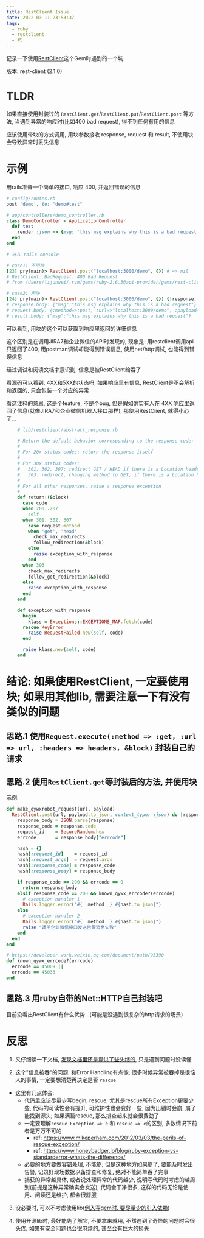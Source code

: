 ```yaml
---
title: RestClient Issue
date: 2022-03-11 23:53:37
tags:
  - ruby
  - restclient
  - 坑
---
```


记录一下使用[RestClient](https://github.com/rest-client/rest-client)这个Gem时遇到的一个坑.

版本: rest-client (2.1.0)

# TLDR

如果直接使用封装过的 `RestClient.get`/`RestClient.put`/`RestClient.post` 等方法, 当遇到异常的响应时(比如400 bad request), 得不到任何有用的信息

应该使用带块的方式调用, 用块参数接收 response, request 和 result, 不使用块会导致异常时丢失信息

# 示例

用rails准备一个简单的接口, 响应 400, 并返回错误的信息

```ruby
# config/routes.rb
post 'demo', to: "demo#test"

# app/controllers/demo_controller.rb
class DemoController < ApplicationController
  def test
    render :json => {msg: 'this msg explains why this is a bad request'}, :status => :bad_request
  end
end

# 进入 rails console

# case1: 不用块
[23] pry(main)> RestClient.post("localhost:3000/demo", {}) # => nil
# RestClient::BadRequest: 400 Bad Request
# from /Users/lijunwei/.rvm/gems/ruby-2.6.3@api-provider/gems/rest-client-2.1.0/lib/restclient/abstract_response.rb:249:in `exception_with_response'

# case2: 用块
[24] pry(main)> RestClient.post("localhost:3000/demo", {}) {|response, request, result| puts "response.body: #{response.body}\nrequest.body: #{request.args}\nresult.body: #{result.body}"} # => nil
# response.body: {"msg":"this msg explains why this is a bad request"}
# request.body: {:method=>:post, :url=>"localhost:3000/demo", :payload=>{}, :headers=>{}}
# result.body: {"msg":"this msg explains why this is a bad request"}
```

可以看到, 用块的这个可以获取到响应里返回的详细信息

这个区别是在调用JIRA7和企业微信的API时发现的, 现象是: 用restclient调用api只返回了400, 用postman调试却能得到错误信息, 使用net/http调试, 也能得到错误信息

经过调试和阅读文档才意识到, 信息是被RestClient给吞了

[看源码](https://github.com/rest-client/rest-client/blob/2c72a2e77e2e87d25ff38feba0cf048d51bd5eca/lib/restclient/abstract_response.rb#L128)可以看到, 4XX和5XX的状态吗, 如果响应里有信息, RestClient是不会解析和返回的, 只会包装一个对应的异常

看这注释的意思, 这是个feature, 不是个bug, 但是假如确实有人在 4XX 响应里返回了信息(就像JIRA7和企业微信机器人接口那样), 那使用RestClient, 就得小心了...

```ruby
    # lib/restclient/abstract_response.rb

    # Return the default behavior corresponding to the response code:
    #
    # For 20x status codes: return the response itself
    #
    # For 30x status codes:
    #   301, 302, 307: redirect GET / HEAD if there is a Location header
    #   303: redirect, changing method to GET, if there is a Location header
    #
    # For all other responses, raise a response exception
    #
    def return!(&block)
      case code
      when 200..207
        self
      when 301, 302, 307
        case request.method
        when 'get', 'head'
          check_max_redirects
          follow_redirection(&block)
        else
          raise exception_with_response
        end
      when 303
        check_max_redirects
        follow_get_redirection(&block)
      else
        raise exception_with_response
      end
    end

    def exception_with_response
      begin
        klass = Exceptions::EXCEPTIONS_MAP.fetch(code)
      rescue KeyError
        raise RequestFailed.new(self, code)
      end

      raise klass.new(self, code)
    end
```

# 结论: 如果使用RestClient, 一定要使用块; 如果用其他lib, 需要注意一下有没有类似的问题

## 思路.1 使用`Request.execute(:method => :get, :url => url, :headers => headers, &block)` 封装自己的请求

## 思路.2 使用`RestClient.get`等封装后的方法, 并使用块

示例:
```ruby
def make_qywxrobot_request(url, payload)
  RestClient.post(url, payload.to_json, content_type: :json) do |response, request, result|
    response_body = JSON.parse(response)
    response_code = response.code
    request_id    = SecureRandom.hex
    errcode       = response_body["errcode"]

    hash = {}
    hash[:request_id]    = request_id
    hash[:request_args]  = request.args
    hash[:response_code] = response_code
    hash[:response_body] = response_body

    if response_code == 200 && errcode == 0
      return response_body
    elsif response_code == 200 && known_qywx_errcode?(errcode)
      # exception handler 1
      Rails.logger.error("#{__method__} #{hash.to_json}")
    else
      # exception handler 2
      Rails.logger.error("#{__method__} #{hash.to_json}")
      raise "调用企业微信接口发送告警消息失败"
    end
  end
end

# https://developer.work.weixin.qq.com/document/path/95390
def known_qywx_errcode?(errcode)
  errcode == 45009 ||
  errcode == 45033
end
```

## 思路.3 用ruby自带的Net::HTTP自己封装吧

目前没看出RestClient有什么优势...(可能是没遇到很复杂的http请求的场景)


# 反思

1. 又仔细读一下文档, [发现文档里还是提供了些头绪的](https://github.com/rest-client/rest-client#block_response-receives-raw-nethttpresponse), 只是遇到问题时没读懂

2. 这个"信息被吞"的问题, 和Error Handling有点像, 很多时候异常被吞掉是很恼人的事情, 一定要想清楚再决定是否 `rescue`

+ 这里有几点体会:
    + 代码里应该尽量少写begin, rescue, 尤其是rescue所有Exception更要少些, 代码的可读性会有提升, 可维护性也会变好一些, 因为出错时会崩, 崩了能找到源头; 如果满篇rescue, 那么排查起来就会很费劲了
    + 一定要理解`rescue Exception => e` 和 `rescue => e`的区别, 多数情况下前者是万万不可的
        + ref: https://www.mikeperham.com/2012/03/03/the-perils-of-rescue-exception/
        + ref: https://www.honeybadger.io/blog/ruby-exception-vs-standarderror-whats-the-difference/
    + 必要的地方要做容错处理, 不能崩; 但是这种地方如果崩了, 要能及时发出告警, 记录好现场数据以备排查和修复, 绝对不能简单吞了完事
    + 捕获的异常越具体, 或者说处理异常的代码越少, 说明写代码时考虑的越周到(前提是这种异常确实会发送), 代码会干净很多, 这样的代码无论是使用、阅读还是维护, 都会很舒服

3. 没必要时, 可以不考虑使用lib([例入写gem时, 要尽量少的引入依赖](https://www.mikeperham.com/2016/02/09/kill-your-dependencies/))

4. 使用开源lib时, 最好能先了解它, 不要拿来就用, 不然遇到了奇怪的问题时会很头疼; 如果有安全问题也会很麻烦的, 甚至会有巨大的损失







